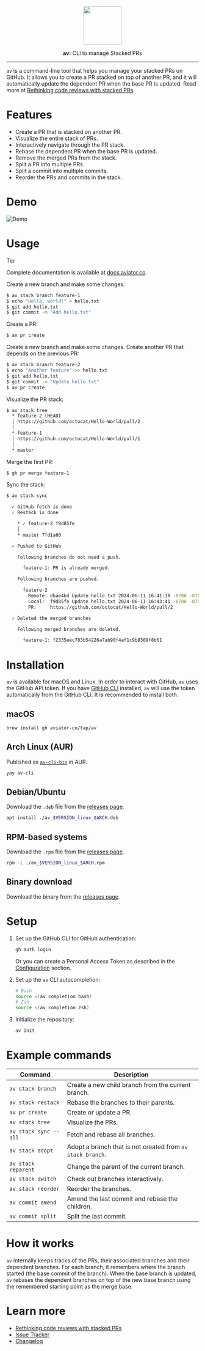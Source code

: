<div align="center">
  <img src="resources/isotype-color.svg" width="100">
  <p><strong>av:</strong> CLI to manage Stacked PRs</p>
</div>

---

`av` is a command-line tool that helps you manage your stacked PRs on GitHub. It
allows you to create a PR stacked on top of another PR, and it will
automatically update the dependent PR when the base PR is updated. Read more at
[Rethinking code reviews with stacked
PRs](https://www.aviator.co/blog/rethinking-code-reviews-with-stacked-prs/).

# Features

- Create a PR that is stacked on another PR.
- Visualize the entire stack of PRs.
- Interactively navigate through the PR stack.
- Rebase the dependent PR when the base PR is updated.
- Remove the merged PRs from the stack.
- Split a PR into multiple PRs.
- Split a commit into multiple commits.
- Reorder the PRs and commits in the stack.

# Demo

![Demo](resources/demo.gif)

# Usage

> [!TIP]
> Complete documentation is available at [docs.aviator.co](https://docs.aviator.co/aviator-cli).

Create a new branch and make some changes:

```sh
$ av stack branch feature-1
$ echo "Hello, world!" > hello.txt
$ git add hello.txt
$ git commit -m "Add hello.txt"
```

Create a PR:

```sh
$ av pr create
```

Create a new branch and make some changes. Create another PR that depends on the
previous PR:

```sh
$ av stack branch feature-2
$ echo "Another feature" >> hello.txt
$ git add hello.txt
$ git commit -m "Update hello.txt"
$ av pr create
```

Visualize the PR stack:

```sh
$ av stack tree
  * feature-2 (HEAD)
  │ https://github.com/octocat/Hello-World/pull/2
  │
  * feature-1
  │ https://github.com/octocat/Hello-World/pull/1
  │
  * master
```

Merge the first PR:

```sh
$ gh pr merge feature-1
```

Sync the stack:

```sh
$ av stack sync

  ✓ GitHub fetch is done
  ✓ Restack is done

    * ✓ feature-2 f9d85fe
    │
    * master 7fd1a60

  ✓ Pushed to GitHub

    Following branches do not need a push.

      feature-1: PR is already merged.

    Following branches are pushed.

      feature-2
        Remote: dbae4bd Update hello.txt 2024-06-11 16:41:18 -0700 -0700 (2 minutes ago)
        Local:  f9d85fe Update hello.txt 2024-06-11 16:43:41 -0700 -0700 (7 seconds ago)
        PR:     https://github.com/octocat/Hello-World/pull/2

  ✓ Deleted the merged branches

    Following merged branches are deleted.

      feature-1: f2335eec783b54226a7ab90f4af1c9b8309f8b61

```

# Installation

`av` is available for macOS and Linux. In order to interact with GitHub, `av`
uses the GitHub API token. If you have [GitHub CLI](https://cli.github.com/)
installed, `av` will use the token automatically from the GitHub CLI. It is
recommended to install both.

## macOS

```sh
brew install gh aviator-co/tap/av
```

## Arch Linux (AUR)

Published as [`av-cli-bin`](https://aur.archlinux.org/packages/av-cli-bin) in
AUR.

```sh
yay av-cli
```

## Debian/Ubuntu

Download the `.deb` file from the [releases page](https://github.com/aviator-co/av/releases).

```sh
apt install ./av_$VERSION_linux_$ARCH.deb
```

## RPM-based systems

Download the `.rpm` file from the [releases page](https://github.com/aviator-co/av/releases).

```sh
rpm -i ./av_$VERSION_linux_$ARCH.rpm
```

## Binary download

Download the binary from the [releases page](https://github.com/aviator-co/av/releases).

# Setup

1. Set up the GitHub CLI for GitHub authentication:

   ```sh
   gh auth login
   ```

   Or you can create a Personal Access Token as described in the
   [Configuration](https://docs.aviator.co/aviator-cli/configuration#github-personal-access-token)
   section.

2. Set up the `av` CLI autocompletion:

   ```sh
   # Bash
   source <(av completion bash)
   # Zsh
   source <(av completion zsh)
   ```

3. Initialize the repository:

   ```sh
   av init
   ```

# Example commands

| Command               | Description                                                |
| --------------------- | ---------------------------------------------------------- |
| `av stack branch`     | Create a new child branch from the current branch.         |
| `av stack restack`    | Rebase the branches to their parents.                      |
| `av pr create`        | Create or update a PR.                                     |
| `av stack tree`       | Visualize the PRs.                                         |
| `av stack sync --all` | Fetch and rebase all branches.                             |
| `av stack adopt`      | Adopt a branch that is not created from `av stack branch`. |
| `av stack reparent`   | Change the parent of the current branch.                   |
| `av stack switch`     | Check out branches interactively.                          |
| `av stack reorder`    | Reorder the branches.                                      |
| `av commit amend`     | Amend the last commit and rebase the children.             |
| `av commit split`     | Split the last commit.                                     |

# How it works

`av` internally keeps tracks of the PRs, their associated branches and their dependent branches.
For each branch, it remembers where the branch started (the base commit of the branch). When
the base branch is updated, `av` rebases the dependent branches on top of the
new base branch using the remembered starting point as the merge base.

# Learn more

* [Rethinking code reviews with stacked PRs](https://www.aviator.co/blog/rethinking-code-reviews-with-stacked-prs/)
* [Issue Tracker](https://github.com/aviator-co/av/issues)
* [Changelog](https://github.com/aviator-co/av/releases)
